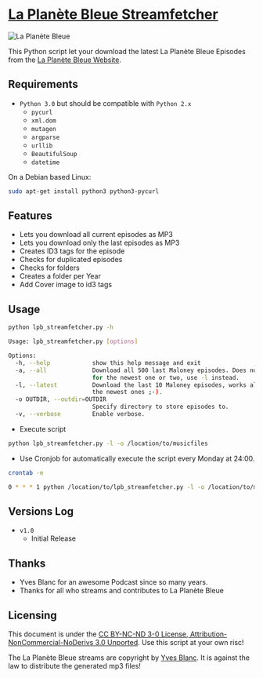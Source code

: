 [La Planète Bleue Streamfetcher](https://github.com/tschinz/laplanetebleue_streamfetcher)
================================

![La Planète Bleue](https://laplanetebleue.com/images/lpb5-moebius.jpg)

This Python script let your download the latest La Planète Bleue Episodes from the [La Planète Bleue Website](https://laplanetebleue.com/podcast).

Requirements
---
* ``Python 3.0`` but should be compatible with ``Python 2.x``
  * ``pycurl``
  * ``xml.dom``
  * ``mutagen``
  * ``argparse``
  * ``urllib``
  * ``BeautifulSoup``
  * ``datetime``

On a Debian based Linux:
```bash
sudo apt-get install python3 python3-pycurl
```

Features
---
* Lets you download all current episodes as MP3
* Lets you download only the last episodes as MP3
* Creates ID3 tags for the episode
* Checks for duplicated episodes
* Checks for folders
* Creates a folder per Year
* Add Cover image to id3 tags

Usage
---

```bash
python lpb_streamfetcher.py -h

Usage: lpb_streamfetcher.py [options]

Options:
  -h, --help            show this help message and exit
  -a, --all             Download all 500 last Maloney episodes. Does not work
                        for the newest one or two, use -l instead.
  -l, --latest          Download the last 10 Maloney episodes, works also for
                        the newest ones ;-).
  -o OUTDIR, --outdir=OUTDIR
                        Specify directory to store episodes to.
  -v, --verbose         Enable verbose.
```

* Execute script
```bash
python lpb_streamfetcher.py -l -o /location/to/musicfiles
```

* Use Cronjob for automatically execute the script every Monday at 24:00.
```bash
crontab -e
```
```bash
0 * * * 1 python /location/to/lpb_streamfetcher.py -l -o /location/to/musicfiles
```

Versions Log
---
- `v1.0`
  * Initial Release

Thanks
---
  * Yves Blanc for an awesome Podcast since so many years.
  * Thanks for all who streams and contributes to La Planète Bleue

Licensing
---
This document is under the [CC BY-NC-ND 3-0 License, Attribution-NonCommercial-NoDerivs 3.0 Unported](http://creativecommons.org/licenses/by-nc-nd/3.0/). Use this script at your own risc!

The La Planète Bleue streams are copyright by [Yves Blanc](https://laplanetebleue.com). It is against the law to distribute the generated mp3 files!
